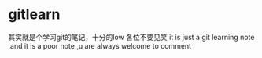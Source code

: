 # gitlearn
其实就是个学习git的笔记，十分的low 各位不要见笑
it is just a git learning note ,and it is a poor note ,u are always welcome to comment
